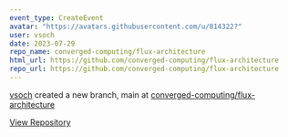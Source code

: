 ```yaml
---
event_type: CreateEvent
avatar: "https://avatars.githubusercontent.com/u/814322?"
user: vsoch
date: 2023-07-29
repo_name: converged-computing/flux-architecture
html_url: https://github.com/converged-computing/flux-architecture
repo_url: https://github.com/converged-computing/flux-architecture
---
```


<a href='https://github.com/vsoch' target='_blank'>vsoch</a> created a new branch, main at <a href='https://github.com/converged-computing/flux-architecture' target='_blank'>converged-computing/flux-architecture</a>

<a href='https://github.com/converged-computing/flux-architecture' target='_blank'>View Repository</a>